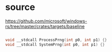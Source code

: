 # source

<https://github.com/microsoft/windows-rs/tree/master/crates/targets/baseline>

```c

void __stdcall ProcessPrng(int p0, int p1) {}
void __stdcall SystemPrng(int p0, int p1) {}

```

